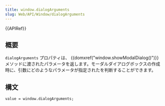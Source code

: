 ```yaml
---
title: window.dialogArguments
slug: Web/API/Window/dialogArguments
---
```

{{APIRef}}

## 概要

`dialogArguments` プロパティは、 {{domxref("window.showModalDialog()")}} メソッドに渡されたパラメータを返します。モーダルダイアログボックスの作成時に、引数にどのようなパラメータが指定されたを判断することができます。

## 構文

```
value = window.dialogArguments;
```
